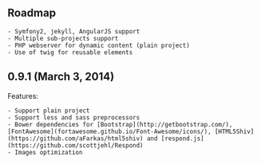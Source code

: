 ## Roadmap 

    - Symfony2, jekyll, AngularJS support
    - Multiple sub-projects support
    - PHP webserver for dynamic content (plain project)
    - Use of twig for reusable elements

## 0.9.1 (March 3, 2014)

Features:

    - Support plain project
    - Support less and sass preprocessors
    - Bower dependencies for [Bootstrap](http://getbootstrap.com/), [FontAwesome](fortawesome.github.io/Font-Awesome/icons/), [HTML5Shiv](https://github.com/aFarkas/html5shiv) and [respond.js](https://github.com/scottjehl/Respond)
    - Images optimization
